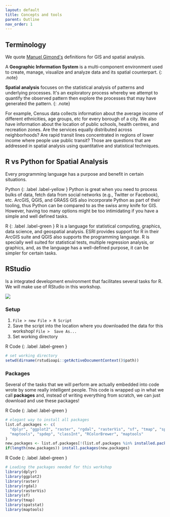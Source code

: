 ```yaml
---
layout: default
title: Concepts and tools
parent: Outline
nav_order: 1
---
```


## Terminology

We quote [Manuel Gimond's](https://mgimond.github.io/Spatial/introGIS.html) definitions for GIS and spatial analysis. 


A **Geographic Information System** is a multi-component environment used to create, manage, visualize and analyze data and its spatial counterpart. 
{: .note}


**Spatial analysis** focuses on the statistical analysis of patterns and underlying processes. It's an exploratory process whereby we attempt to quantify the observed pattern then explore the processes that may have generated the pattern.
{: .note}


For example, Census data collects information about 
the average income of different ethnicities, age groups, etc for every borough of a city. We also have information 
about the location of public schools, health centres, 
and recreation zones. Are the services equally distributed 
across neighborhoods? Are rapid transit lines concentrated 
in regions of lower income where people use public transit?
Those are questions that are addressed in spatial analysis using quantitative and statistical techniques.


## R vs Python for Spatial Analysis

Every programming language has a purpose and benefit in certain situations. 

Python
{: .label .label-yellow }
Python is great when you need to process bulks of data, fetch data from social networks (e.g., Twitter or Facebook), etc. ArcGIS, QGIS, and GRASS GIS also incorporate Python
as part of their tooling, thus Python can be compared to as the swiss army knife for GIS. However, having too many options might be too intimidating if you have a simple and well defined tasks.


R
{: .label .label-green }
R is a language for statistical computing, graphics, data science, and geospatial analysis. ESRI provides support for R in their ArcGIS suite and QGIS also supports the programming language. R is specially well suited for statistical tests, multiple regression analysis, or graphics, and, 
as the language has a well-defined purpose, 
it can be simpler for certain tasks.


## RStudio

Is a integrated development environment that facilitates several tasks for R. We will make use of RStudio in this workshop.

<img src="{{site.baseurl}}/content/fig/R_Studio.png">

### Setup

1. `File > new File > R Script`
1. Save the script into the location where you downloaded the
data for this workshop! `File >  Save As...`
1. Set working directory


R Code
{: .label .label-green }
```R
# set working directory
setwd(dirname(rstudioapi::getActiveDocumentContext()$path))
```

### Packages

Several of the tasks that we will perform are actually embedded into code wrote by some really intelligent people. 
This code is wrapped up in what we call **packages** and, instead of writing everything from scratch, we can just download and use these packages!


R Code
{: .label .label-green }
```R
# elegant way to install all packages
list.of.packages <- c(
  "dplyr", "ggplot2", "raster", "rgdal", "rasterVis", "sf", "tmap", "spatstat", 
  "maptools", "spdep", "classInt", "RColorBrewer", "maptools"
)
new.packages <- list.of.packages[!(list.of.packages %in% installed.packages()[,"Package"])]
if(length(new.packages)) install.packages(new.packages)
```

R Code
{: .label .label-green }
```R
# Loading the packages needed for this workshop
library(dplyr)
library(ggplot2)
library(raster)
library(rgdal)
library(rasterVis)
library(sf)
library(tmap)
library(spatstat)
library(maptools)
```